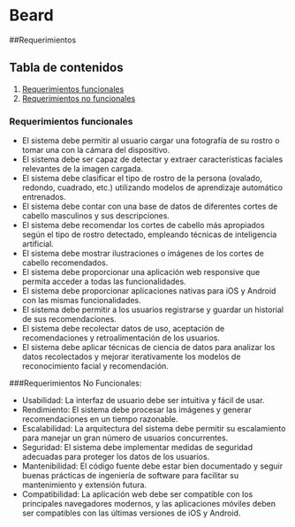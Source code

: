 # Beard
##Requerimientos

## Tabla de contenidos
1. [Requerimientos funcionales](#Requerimientos-funcionales)
2. [Requerimientos no funcionales](#Requerimientos-No-funcionales)

### Requerimientos funcionales
* El sistema debe permitir al usuario cargar una fotografía de su rostro o tomar una con la cámara del dispositivo.
* El sistema debe ser capaz de detectar y extraer características faciales relevantes de la imagen cargada.
* El sistema debe clasificar el tipo de rostro de la persona (ovalado, redondo, cuadrado, etc.) utilizando modelos de aprendizaje automático entrenados.
* El sistema debe contar con una base de datos de diferentes cortes de cabello masculinos y sus descripciones.
* El sistema debe recomendar los cortes de cabello más apropiados según el tipo de rostro detectado, empleando técnicas de inteligencia artificial.
* El sistema debe mostrar ilustraciones o imágenes de los cortes de cabello recomendados.
* El sistema debe proporcionar una aplicación web responsive que permita acceder a todas las funcionalidades.
* El sistema debe proporcionar aplicaciones nativas para iOS y Android con las mismas funcionalidades.
* El sistema debe permitir a los usuarios registrarse y guardar un historial de sus recomendaciones.
* El sistema debe recolectar datos de uso, aceptación de recomendaciones y retroalimentación de los usuarios.
* El sistema debe aplicar técnicas de ciencia de datos para analizar los datos recolectados y mejorar iterativamente los modelos de reconocimiento facial y recomendación.

###Requerimientos No Funcionales:

* Usabilidad: La interfaz de usuario debe ser intuitiva y fácil de usar.
* Rendimiento: El sistema debe procesar las imágenes y generar recomendaciones en un tiempo razonable.
* Escalabilidad: La arquitectura del sistema debe permitir su escalamiento para manejar un gran número de usuarios concurrentes.
* Seguridad: El sistema debe implementar medidas de seguridad adecuadas para proteger los datos de los usuarios.
* Mantenibilidad: El código fuente debe estar bien documentado y seguir buenas prácticas de ingeniería de software para facilitar su mantenimiento y extensión futura.
* Compatibilidad: La aplicación web debe ser compatible con los principales navegadores modernos, y las aplicaciones móviles deben ser compatibles con las últimas versiones de iOS y Android.
